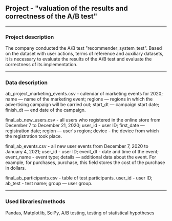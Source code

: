 ## Project - "valuation of the results and correctness of the A/B test"
___
### Project description
The company conducted the A/B test "recommender_system_test". Based on the dataset with user actions, terms of reference and auxiliary datasets, it is necessary to evaluate the results of the A/B test and evaluate the correctness of its implementation.

___
### Data description
ab_project_marketing_events.csv - calendar of marketing events for 2020;
name — name of the marketing event;
regions — regions in which the advertising campaign will be carried out;
start_dt — campaign start date;
finish_dt — end date of the campaign.

final_ab_new_users.csv - all users who registered in the online store from December 7 to December 21, 2020;
user_id - user ID;
first_date — registration date;
region — user's region;
device - the device from which the registration took place.

final_ab_events.csv - all new user events from December 7, 2020 to January 4, 2021;
user_id - user ID;
event_dt - date and time of the event;
event_name - event type;
details — additional data about the event. For example, for purchases, purchase, this field stores the cost of the purchase in dollars.

final_ab_participants.csv - table of test participants.
user_id - user ID;
ab_test - test name;
group — user group.
___
### Used libraries/methods
Pandas, Matplotlib, SciPy, A/B testing, testing of statistical hypotheses
